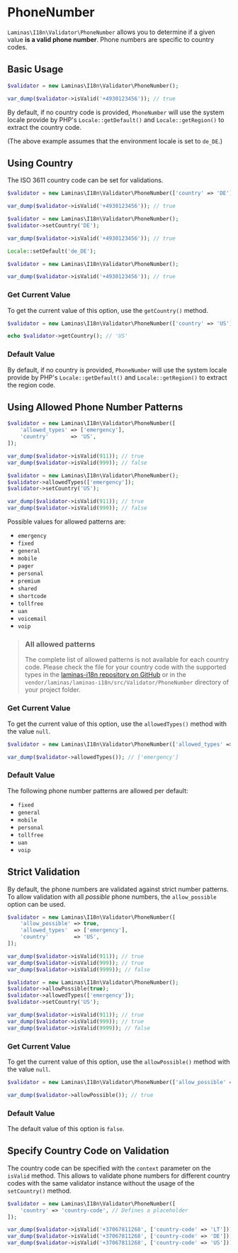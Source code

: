# PhoneNumber

`Laminas\I18n\Validator\PhoneNumber` allows you to determine if a given value
**is a valid phone number**. Phone numbers are specific to country codes.

## Basic Usage

```php
$validator = new Laminas\I18n\Validator\PhoneNumber();

var_dump($validator->isValid('+4930123456')); // true
```

By default, if no country code is provided, `PhoneNumber` will use the system
locale provide by PHP's `Locale::getDefault()` and `Locale::getRegion()` to
extract the country code.

(The above example assumes that the environment locale is set to `de_DE`.)

## Using Country 

The ISO 3611 country code can be set for validations.

```php fct_label="Constructor Usage"
$validator = new Laminas\I18n\Validator\PhoneNumber(['country' => 'DE']);

var_dump($validator->isValid('+4930123456')); // true
```

```php fct_label="Setter Usage"
$validator = new Laminas\I18n\Validator\PhoneNumber();
$validator->setCountry('DE');

var_dump($validator->isValid('+4930123456')); // true
```

```php fct_label="Locale Class Usage"
Locale::setDefault('de_DE');

$validator = new Laminas\I18n\Validator\PhoneNumber();

var_dump($validator->isValid('+4930123456')); // true
```

### Get Current Value

To get the current value of this option, use the `getCountry()` method.

```php
$validator = new Laminas\I18n\Validator\PhoneNumber(['country' => 'US']);

echo $validator->getCountry(); // 'US'
```

### Default Value

By default, if no country is provided, `PhoneNumber` will use the system locale
provide by PHP's `Locale::getDefault()` and `Locale::getRegion()` to extract
the region code.

## Using Allowed Phone Number Patterns

```php fct_label="Constructor Usage"
$validator = new Laminas\I18n\Validator\PhoneNumber([
    'allowed_types' => ['emergency'],
    'country'       => 'US',
]);

var_dump($validator->isValid(911)); // true
var_dump($validator->isValid(999)); // false
```

```php fct_label="Setter Usage"
$validator = new Laminas\I18n\Validator\PhoneNumber();
$validator->allowedTypes(['emergency']);
$validator->setCountry('US');

var_dump($validator->isValid(911)); // true
var_dump($validator->isValid(999)); // false
```

Possible values for allowed patterns are:

- `emergency`
- `fixed`
- `general`
- `mobile`
- `pager`
- `personal`
- `premium`
- `shared`
- `shortcode`
- `tollfree`
- `uan`
- `voicemail`
- `voip`

> ### All allowed patterns
>
> The complete list of allowed patterns is not available for each country code.
> Please check the file for your country code with the supported types in the
> [laminas-i18n repository on GitHub](https://github.com/laminas/laminas-i18n/tree/master/src/Validator/PhoneNumber)
> or in the `vendor/laminas/laminas-i18n/src/Validator/PhoneNumber` directory
> of your project folder.

### Get Current Value

To get the current value of this option, use the `allowedTypes()` method with
the value `null`.

```php
$validator = new Laminas\I18n\Validator\PhoneNumber(['allowed_types' => ['emergency']]);

var_dump($validator->allowedTypes()); // ['emergency']
```

### Default Value

The following phone number patterns are allowed per default:

* `fixed`
* `general`
* `mobile`
* `personal`
* `tollfree`
* `uan`
* `voip`

## Strict Validation

By default, the phone numbers are validated against strict number patterns. To
allow validation with all _possible_ phone numbers, the `allow_possible` option
can be used.

```php fct_label="Constructor Usage"
$validator = new Laminas\I18n\Validator\PhoneNumber([
    'allow_possible' => true,
    'allowed_types'  => ['emergency'],
    'country'        => 'US',
]);

var_dump($validator->isValid(911)); // true
var_dump($validator->isValid(999)); // true
var_dump($validator->isValid(9999)); // false
```

```php fct_label="Setter Usage"
$validator = new Laminas\I18n\Validator\PhoneNumber();
$validator->allowPossible(true);
$validator->allowedTypes(['emergency']);
$validator->setCountry('US');

var_dump($validator->isValid(911)); // true
var_dump($validator->isValid(999)); // true
var_dump($validator->isValid(9999)); // false
```

### Get Current Value

To get the current value of this option, use the `allowPossible()` method with
the value `null`.

```php
$validator = new Laminas\I18n\Validator\PhoneNumber(['allow_possible' => true]);

var_dump($validator->allowPossible()); // true
```

### Default Value

The default value of this option is `false`.

## Specify Country Code on Validation

The country code can be specified with the `context` parameter on the `isValid`
method. This allows to validate phone numbers for different country codes with
the same validator instance without the usage of the `setCountry()` method.

```php
$validator = new Laminas\I18n\Validator\PhoneNumber([
    'country' => 'country-code', // Defines a placeholder
]);

var_dump($validator->isValid('+37067811268', ['country-code' => 'LT'])); // true
var_dump($validator->isValid('+37067811268', ['country-code' => 'DE'])); // false
var_dump($validator->isValid('+37067811268', ['country-code' => 'US'])); // false
```
